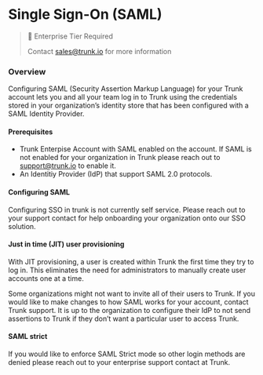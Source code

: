 # Single Sign-On (SAML)

> 📘 Enterprise Tier Required
>
> Contact sales@trunk.io for more information

### Overview

Configuring SAML (Security Assertion Markup Language) for your Trunk account lets you and all your team log in to Trunk using the credentials stored in your organization’s identity store that has been configured with a SAML Identity Provider.

#### Prerequisites

- Trunk Enterpise Account with SAML enabled on the account. If SAML is not enabled for your organization in Trunk please reach out to support@trunk.io to enable it.
- An Identitiy Provider (IdP) that support SAML 2.0 protocols.

#### Configuring SAML

Configuring SSO in trunk is not currently self service. Please reach out to your support contact for help onboarding your organization onto our SSO solution.

#### Just in time (JIT) user provisioning

With JIT provisioning, a user is created within Trunk the first time they try to log in. This eliminates the need for administrators to manually create user accounts one at a time.

Some organizations might not want to invite all of their users to Trunk. If you would like to make changes to how SAML works for your account, contact Trunk support. It is up to the organization to configure their IdP to not send assertions to Trunk if they don’t want a particular user to access Trunk.

#### SAML strict

If you would like to enforce SAML Strict mode so other login methods are denied please reach out to your enterprise support contact at Trunk.
